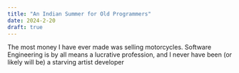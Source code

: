 ```yaml
---
title: "An Indian Summer for Old Programmers"
date: 2024-2-20
draft: true
---
```

The most money I have ever made was selling motorcycles. Software Engineering is by all means a lucrative profession, and I never have been (or likely will be) a starving artist developer  
<!--stackedit_data:
eyJoaXN0b3J5IjpbLTIwODkyNzMxMSwyNjQ1MDQ0MzcsLTQ3MD
I4MTI3MSwtMjA4ODc0NjYxMl19
-->